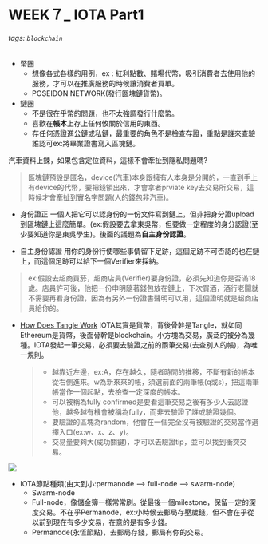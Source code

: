 # WEEK７_ IOTA Part1
###### tags: `blockchain`

- 幣圈
    - 想像各式各樣的用例，ex : 紅利點數、賭場代幣，吸引消費者去使用他的服務，才可以在推廣服務的時候讓消費者買單。
    - POSEIDON NETWORK(發行區塊鏈貨幣)。
- 鏈圈
    - 不是很在乎幣的問題，也不太強調發行什麼幣。
    - 喜歡在**帳本**上存上任何攸關於信用的東西。
    - 存任何憑證進公鏈或私鏈，最重要的角色不是檢查存證，重點是誰來查驗誰認可ex:將畢業證書寫入區塊鏈。


汽車資料上鍊，如果包含定位資料，這樣不會牽扯到隱私問題嗎?
>區塊鏈預設是匿名，device(汽車)本身跟擁有人本身是分開的，一直到手上有device的代幣，要把錢領出來，才會拿者prviate key去交易所交易，這時候才會牽扯到實名字問題(人的錢包非汽車)。

- 身份證正
一個人把它可以認身份的一份文件寫到鏈上，但非把身分證upload到區塊鏈上這麼簡單。(ex:假設要去拿東吳幣，但要做一定程度的身分認證(至少要知道你是東吳學生)。後面的議題為**自主身份認證**。

- 自主身份認證
用你的身份行使哪些事情留下足跡，這個足跡不可否認的也在鏈上，而這個足跡可以給下一個Verifier來採納。
>ex:假設去超商買菸，超商店員(Verifier)要身份證，必須先知道你是否滿18歲。店員許可後，他把一份申明隨著錢包放在鏈上，下次買酒，酒行老闆就不需要再看身份證，因為有另外一份證書聲明可以用，這個證明就是超商店員給你的。

- [How Does Tangle Work](https://github.com/noneymous/iota-consensus-presentation/blob/master/iota_consensus_v1.1_spanish.md)
IOTA其實是貨幣，背後骨幹是Tangle，就如同Ethereum是貨幣，後面骨幹是blockchain。小方塊為交易，廣泛的被分為幾種。IOTA發起一筆交易，必須要去驗證之前的兩筆交易(去查別人的帳)，為唯一規則。 
    >- 越靠近左邊，ex:A，存在越久，隨者時間的推移，不斷有新的帳本從右側進來。w為新來來的帳，須選前面的兩筆帳(q或s)，把這兩筆帳當作一個起點，去檢查一定深度的帳本。
    >- 可以被稱為fully confirmed是要看這筆交易之後有多少人去認證他，越多越有機會被稱為fully，而非去驗證了誰或驗證幾個。
    >- 要驗證的區塊為random，他會在一個完全沒有被驗證的交易當作選擇入口(ex:w、x、z、y)。
    >- 交易量要夠大(成功關鍵)，才可以去驗證tip，並可以找到衝突交易。

![](https://i.imgur.com/hBj1bgA.png)

- IOTA節點種類(由大到小:permanode --> full-node --> swarm-node)
    -  Swarm-node
    -  Full-node，像儲金簿一樣常常刷。從最後一個milestone，保留一定的深度交易。不在乎Permanode，ex:小時候去郵局存壓歲錢，但不會在乎從以前到現在有多少交易，在意的是有多少錢。
    -  Permanode(永恆節點)，去郵局存錢，郵局有你的交易。
